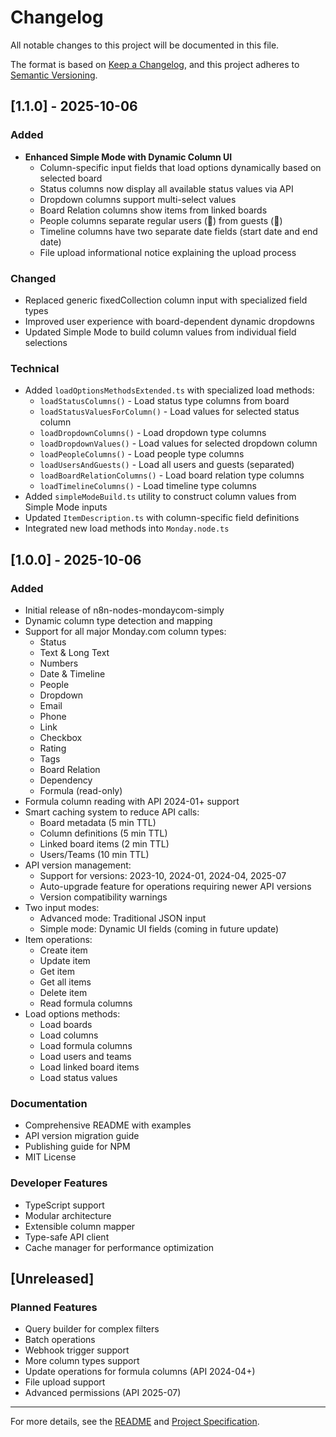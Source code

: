 # Changelog

All notable changes to this project will be documented in this file.

The format is based on [Keep a Changelog](https://keepachangelog.com/en/1.0.0/),
and this project adheres to [Semantic Versioning](https://semver.org/spec/v2.0.0.html).

## [1.1.0] - 2025-10-06

### Added
- **Enhanced Simple Mode with Dynamic Column UI**
  - Column-specific input fields that load options dynamically based on selected board
  - Status columns now display all available status values via API
  - Dropdown columns support multi-select values
  - Board Relation columns show items from linked boards
  - People columns separate regular users (👤) from guests (👥)
  - Timeline columns have two separate date fields (start date and end date)
  - File upload informational notice explaining the upload process

### Changed
- Replaced generic fixedCollection column input with specialized field types
- Improved user experience with board-dependent dynamic dropdowns
- Updated Simple Mode to build column values from individual field selections

### Technical
- Added `loadOptionsMethodsExtended.ts` with specialized load methods:
  - `loadStatusColumns()` - Load status type columns from board
  - `loadStatusValuesForColumn()` - Load values for selected status column
  - `loadDropdownColumns()` - Load dropdown type columns
  - `loadDropdownValues()` - Load values for selected dropdown column
  - `loadPeopleColumns()` - Load people type columns
  - `loadUsersAndGuests()` - Load all users and guests (separated)
  - `loadBoardRelationColumns()` - Load board relation type columns
  - `loadTimelineColumns()` - Load timeline type columns
- Added `simpleModeBuild.ts` utility to construct column values from Simple Mode inputs
- Updated `ItemDescription.ts` with column-specific field definitions
- Integrated new load methods into `Monday.node.ts`

## [1.0.0] - 2025-10-06

### Added
- Initial release of n8n-nodes-mondaycom-simply
- Dynamic column type detection and mapping
- Support for all major Monday.com column types:
  - Status
  - Text & Long Text
  - Numbers
  - Date & Timeline
  - People
  - Dropdown
  - Email
  - Phone
  - Link
  - Checkbox
  - Rating
  - Tags
  - Board Relation
  - Dependency
  - Formula (read-only)
- Formula column reading with API 2024-01+ support
- Smart caching system to reduce API calls:
  - Board metadata (5 min TTL)
  - Column definitions (5 min TTL)
  - Linked board items (2 min TTL)
  - Users/Teams (10 min TTL)
- API version management:
  - Support for versions: 2023-10, 2024-01, 2024-04, 2025-07
  - Auto-upgrade feature for operations requiring newer API versions
  - Version compatibility warnings
- Two input modes:
  - Advanced mode: Traditional JSON input
  - Simple mode: Dynamic UI fields (coming in future update)
- Item operations:
  - Create item
  - Update item
  - Get item
  - Get all items
  - Delete item
  - Read formula columns
- Load options methods:
  - Load boards
  - Load columns
  - Load formula columns
  - Load users and teams
  - Load linked board items
  - Load status values

### Documentation
- Comprehensive README with examples
- API version migration guide
- Publishing guide for NPM
- MIT License

### Developer Features
- TypeScript support
- Modular architecture
- Extensible column mapper
- Type-safe API client
- Cache manager for performance optimization

## [Unreleased]

### Planned Features
- Query builder for complex filters
- Batch operations
- Webhook trigger support
- More column types support
- Update operations for formula columns (API 2024-04+)
- File upload support
- Advanced permissions (API 2025-07)

---

For more details, see the [README](README.md) and [Project Specification](Project%20specification.md).
